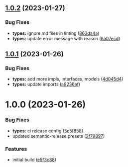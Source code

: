 ## [1.0.2](https://github.com/cvshealth/apip-mktpl-runtime/compare/types-v1.0.1...types-v1.0.2) (2023-01-27)


### Bug Fixes

* **types:** ignore md files in linting ([863da4a](https://github.com/cvshealth/apip-mktpl-runtime/commit/863da4a3b947dd740ba6a10795679dda15cbca85))
* **types:** update error message with reason ([8a07ecd](https://github.com/cvshealth/apip-mktpl-runtime/commit/8a07ecd20246d4540178591b356386b0b9fe90be))

## [1.0.1](https://github.com/cvshealth/apip-mktpl-runtime/compare/types-v1.0.0...types-v1.0.1) (2023-01-26)

### Bug Fixes

- **types:** add more impls, interfaces, models ([4d045d4](https://github.com/cvshealth/apip-mktpl-runtime/commit/4d045d4f5154ede5dbdab176d2484d58dc6277e1))
- **types:** update imports ([a9236af](https://github.com/cvshealth/apip-mktpl-runtime/commit/a9236afefd35c6282b9e87f37aab01bb13455380))

# 1.0.0 (2023-01-26)

### Bug Fixes

- **types:** ci release config ([5c5f858](https://github.com/cvshealth/apip-mktpl-runtime/commit/5c5f8580e1a4a069081263042e82792e464214ba))
- updated semantic-release presets ([2f79897](https://github.com/cvshealth/apip-mktpl-runtime/commit/2f79897b21d4d7b7ddd7c815bec5f25ca649eceb))

### Features

- initial build ([e5f3c88](https://github.com/cvshealth/apip-mktpl-runtime/commit/e5f3c882795927c5213ef1722222eb533ecb597c))
